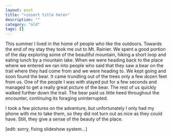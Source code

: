 ```yaml
---
layout: post
title: "<insert title here>"
description: ""
category: "old"
tags: []
---
```



This summer I lived in the home of people who like the outdoors. Towards the end of my stay they took me out to Mt. Rainier. We spent a good portion of the day exploring some of the beautiful mountain, hiking a short loop and eating lunch by a mountain lake. When we were heading back to the place where we entered we ran into people who said that they saw a bear on the trail where they had come from and we were heading to. We kept going and soon found the bear. It came trundling out of the trees only a few dozen feet from us. One of the people I was with stayed put for a few seconds and managed to get a really great picture of the bear. The rest of us quickly walked further down the trail. The bear paid us little heed throughout the encounter, continuing its foraging uninterrupted.

I took a few pictures on the adventure, but unfortunately I only had my phone with me to take them, so they did not turn out as nice as they could have. Still, they give a sense of the beauty of the place.

[edit: sorry, fixing slideshow system...]
